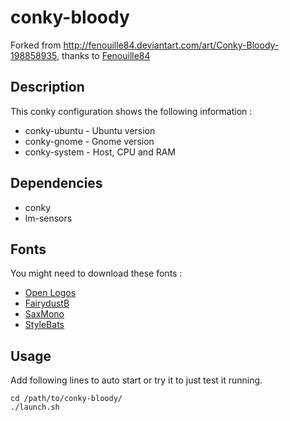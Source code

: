 conky-bloody
============

Forked from http://fenouille84.deviantart.com/art/Conky-Bloody-198858935, thanks to [Fenouille84](http://fenouille84.deviantart.com/)

Description
-----------

This conky configuration shows the following information :

* conky-ubuntu - Ubuntu version
* conky-gnome - Gnome version
* conky-system - Host, CPU and RAM

Dependencies
------------

* conky
* lm-sensors

Fonts
-----

You might need to download these fonts :

* [Open Logos](http://www.dafont.com/openlogos.font)
* [FairydustB](http://www.dafont.com/fairydustb.font)
* [SaxMono](http://www.dafont.com/saxmono.font)
* [StyleBats](http://www.dafont.com/style-bats.font)

Usage
-----

Add following lines to auto start or try it to just test it running.

    cd /path/to/conky-bloody/
    ./launch.sh
